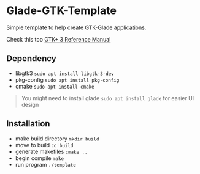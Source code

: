 # Glade-GTK-Template
Simple template to help create GTK-Glade applications. 

Check this too [GTK+ 3 Reference Manual](https://developer.gnome.org/gtk3/stable/index.html)

## Dependency
* libgtk3 `sudo apt install libgtk-3-dev`
* pkg-config `sudo apt install pkg-config`
* cmake `sudo apt install cmake`

> You might need to install glade `sudo apt install glade` for easier UI design

## Installation
* make build directory `mkdir build`
* move to build `cd build`
* generate makefiles `cmake ..`
* begin compile `make`
* run program `./template`
